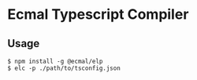 # Ecmal Typescript Compiler

## Usage 
```
$ npm install -g @ecmal/elp  
$ elc -p ./path/to/tsconfig.json
```
